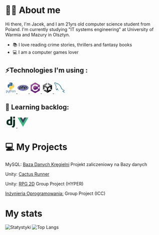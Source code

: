 # 🙋‍♂️ About me
Hi there, I'm Jacek, and I am 21yrs old computer science student from Poland. I'm currently studying "IT systems engineering" at University of Warmia and Mazury in Olsztyn.

- 📚 I love reading crime stories, thrillers and fantasy books
- 💻 I am a computer games lover 

<h2> ⚡Technologies I'm using :</h2>
<p align="left">
<a href=https://www.python.org>
<img src="https://raw.githubusercontent.com/devicons/devicon/master/icons/python/python-original-wordmark.svg" alt="python" width="35" height="35" />
</a>
<a href=https://www.php.net/>
<img src="https://raw.githubusercontent.com/devicons/devicon/master/icons/php/php-original.svg" alt="php" width="35" height="35" />
</a>
<a href=https://learn.microsoft.com/pl-pl/dotnet/csharp/>
<img src="https://raw.githubusercontent.com/devicons/devicon/master/icons/csharp/csharp-original.svg" alt="C#" width="35" height="35" />
</a>
<a href=https://unity.com/>
<img src="https://raw.githubusercontent.com/devicons/devicon/master/icons/unity/unity-original.svg" alt="Unity" width="35" height="35" />
</a>
<a href=https://www.mysql.com/>
<img src="https://raw.githubusercontent.com/devicons/devicon/master/icons/mysql/mysql-original.svg" alt="Mysql" width="35" height="35" />
</a>


<h2> 🌱 Learning backlog: </h2>
<p align="left">
<a href=https://www.djangoproject.com/>
<img src="https://raw.githubusercontent.com/devicons/devicon/master/icons/django/django-plain.svg" alt="Django" width="35" height="35" />
</a>
<a href=https://https://vuejs.org//>
<img src="https://raw.githubusercontent.com/devicons/devicon/master/icons/vuejs/vuejs-original.svg" alt="Vue" width="35" height="35" />
</a>


# 💻 My Projects
MySQL: [Baza Danych Kręgielni](https://github.com/Vex0on/bazy_g5JS/tree/main/__projekt_kregielnia) Projekt zaliczeniowy na Bazy danych

Unity: [Cactus Runner](https://github.com/Vex0on/Unity/tree/main/Cactus_Runner_2D)

Unity: [RPG 2D](https://github.com/kropiak/hyper_project_1) Group Project (HYPER)

[Inżynieria Oprogramowania:](https://github.com/Vex0on/ICC_15_00) Group Project (ICC)

# My stats

![Statystyki](https://github-readme-stats.vercel.app/api?username=Vex0on&show_icons=true&theme=tokyonight&include_all_commits)
![Top Langs](https://github-readme-stats.vercel.app/api/top-langs/?username=Vex0on&theme=tokyonight&layout=compact)
